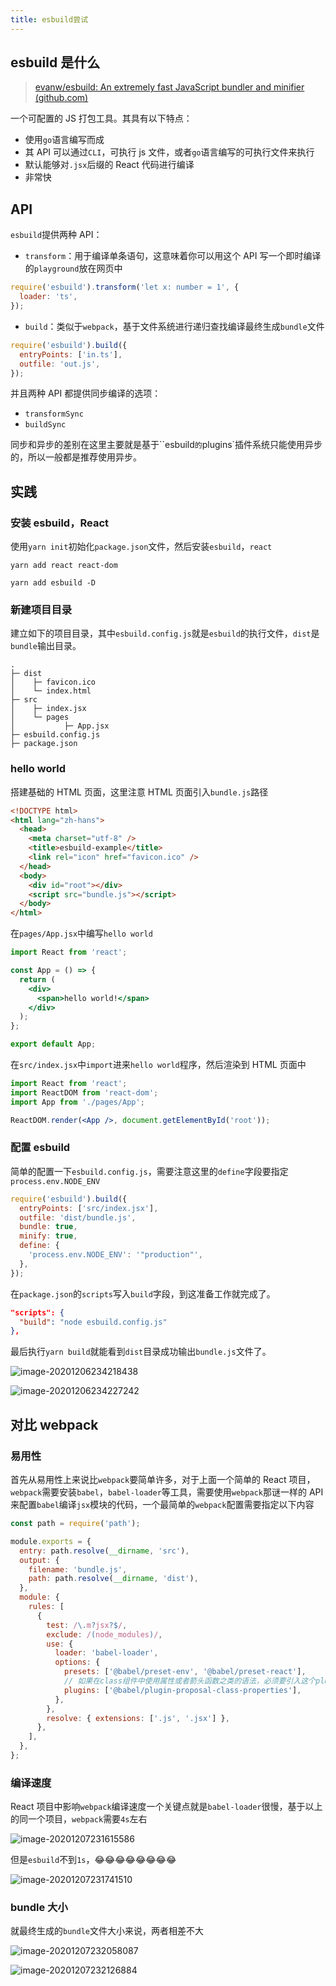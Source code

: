 ```yaml
---
title: esbuild尝试
---
```


## esbuild 是什么

> [evanw/esbuild: An extremely fast JavaScript bundler and minifier (github.com)](https://github.com/evanw/esbuild#esbuild)

一个可配置的 JS 打包工具。其具有以下特点：

- 使用`go`语言编写而成
- 其 API 可以通过`CLI`，可执行 js 文件，或者`go`语言编写的可执行文件来执行
- 默认能够对`.jsx`后缀的 React 代码进行编译
- 非常快

## API

`esbuild`提供两种 API：

- `transform`：用于编译单条语句，这意味着你可以用这个 API 写一个即时编译的`playground`放在网页中

```javascript
require('esbuild').transform('let x: number = 1', {
  loader: 'ts',
});
```

- `build`：类似于`webpack`，基于文件系统进行递归查找编译最终生成`bundle`文件

```javascript
require('esbuild').build({
  entryPoints: ['in.ts'],
  outfile: 'out.js',
});
```

并且两种 API 都提供同步编译的选项：

- `transformSync`
- `buildSync`

同步和异步的差别在这里主要就是基于``esbuild`的`plugins`插件系统只能使用异步的，所以一般都是推荐使用异步。

## 实践

### 安装 esbuild，React

使用`yarn init`初始化`package.json`文件，然后安装`esbuild`，`react`

```shell
yarn add react react-dom

yarn add esbuild -D
```

### 新建项目目录

建立如下的项目目录，其中`esbuild.config.js`就是`esbuild`的执行文件，`dist`是`bundle`输出目录。

```shell
.
├─ dist
│    ├─ favicon.ico
│    └─ index.html
├─ src
│    ├─ index.jsx
│    └─ pages
│           ├─ App.jsx
├─ esbuild.config.js
├─ package.json
```

### hello world

搭建基础的 HTML 页面，这里注意 HTML 页面引入`bundle.js`路径

```html
<!DOCTYPE html>
<html lang="zh-hans">
  <head>
    <meta charset="utf-8" />
    <title>esbuild-example</title>
    <link rel="icon" href="favicon.ico" />
  </head>
  <body>
    <div id="root"></div>
    <script src="bundle.js"></script>
  </body>
</html>
```

在`pages/App.jsx`中编写`hello world`

```jsx | pure
import React from 'react';

const App = () => {
  return (
    <div>
      <span>hello world!</span>
    </div>
  );
};

export default App;
```

在`src/index.jsx`中`import`进来`hello world`程序，然后渲染到 HTML 页面中

```jsx | pure
import React from 'react';
import ReactDOM from 'react-dom';
import App from './pages/App';

ReactDOM.render(<App />, document.getElementById('root'));
```

### 配置 esbuild

简单的配置一下`esbuild.config.js`，需要注意这里的`define`字段要指定`process.env.NODE_ENV`

```javascript
require('esbuild').build({
  entryPoints: ['src/index.jsx'],
  outfile: 'dist/bundle.js',
  bundle: true,
  minify: true,
  define: {
    'process.env.NODE_ENV': '"production"',
  },
});
```

在`package.json`的`scripts`写入`build`字段，到这准备工作就完成了。

```json
"scripts": {
  "build": "node esbuild.config.js"
},
```

最后执行`yarn build`就能看到`dist`目录成功输出`bundle.js`文件了。

![image-20201206234218438](../../images/image-20201206234218438.png)

![image-20201206234227242](../../images/image-20201206234227242.png)

## 对比 webpack

### 易用性

首先从易用性上来说比`webpack`要简单许多，对于上面一个简单的 React 项目，`webpack`需要安装`babel`，`babel-loader`等工具，需要使用`webpack`那谜一样的 API 来配置`babel`编译`jsx`模块的代码，一个最简单的`webpack`配置需要指定以下内容

```javascript
const path = require('path');

module.exports = {
  entry: path.resolve(__dirname, 'src'),
  output: {
    filename: 'bundle.js',
    path: path.resolve(__dirname, 'dist'),
  },
  module: {
    rules: [
      {
        test: /\.m?jsx?$/,
        exclude: /(node_modules)/,
        use: {
          loader: 'babel-loader',
          options: {
            presets: ['@babel/preset-env', '@babel/preset-react'],
            // 如果在class组件中使用属性或者箭头函数之类的语法，必须要引入这个plugin
            plugins: ['@babel/plugin-proposal-class-properties'],
          },
        },
        resolve: { extensions: ['.js', '.jsx'] },
      },
    ],
  },
};
```

### 编译速度

React 项目中影响`webpack`编译速度一个关键点就是`babel-loader`很慢，基于以上的同一个项目，`webpack`需要`4s`左右

![image-20201207231615586](../../images/image-20201207231615586.png)

但是`esbuild`不到`1s`，😂😂😂😂😂😂😂😂

![image-20201207231741510](../../images/image-20201207231741510.png)

### bundle 大小

就最终生成的`bundle`文件大小来说，两者相差不大

![image-20201207232058087](../../images/image-20201207232058087.png)

![image-20201207232126884](../../images/image-20201207232126884.png)
